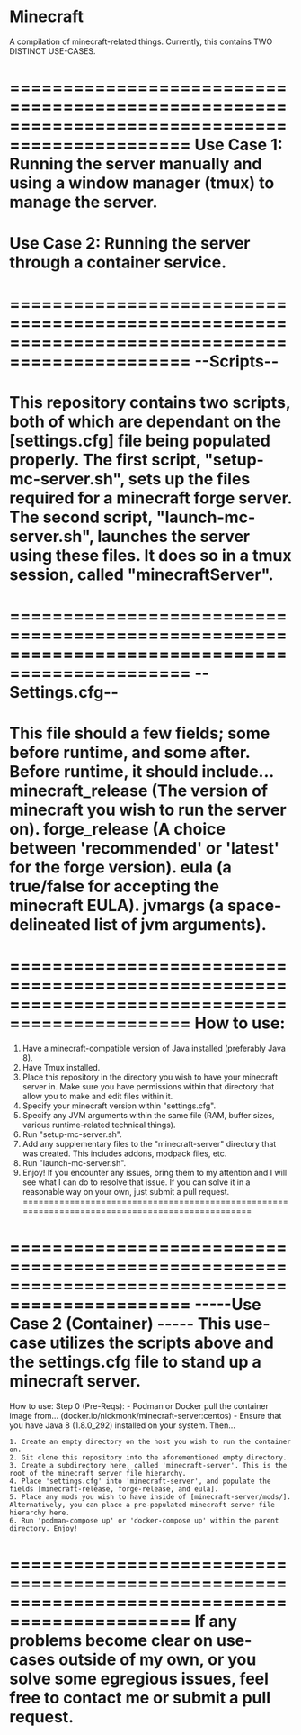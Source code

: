 # Minecraft
A compilation of minecraft-related things.
Currently, this contains TWO DISTINCT USE-CASES.

===============================================================================================
Use Case 1: Running the server manually and using a window manager (tmux) to manage the server.
===============================================================================================
Use Case 2: Running the server through a container service.
===============================================================================================


===============================================================================================
--Scripts--
===============================================================================================
This repository contains two scripts, both of which are dependant on the [settings.cfg] file being populated properly. 
The first script, "setup-mc-server.sh", sets up the files required for a minecraft forge server.
The second script, "launch-mc-server.sh", launches the server using these files. It does so in a tmux session, called "minecraftServer".
===============================================================================================


===============================================================================================
--Settings.cfg--
===============================================================================================
This file should a few fields; some before runtime, and some after.
Before runtime, it should include...
	minecraft_release (The version of minecraft you wish to run the server on).
	forge_release (A choice between 'recommended' or 'latest' for the forge version).
	eula (a true/false for accepting the minecraft EULA).
	jvmargs (a space-delineated list of jvm arguments).  
===============================================================================================


===============================================================================================
How to use:
===============================================================================================
  1. Have a minecraft-compatible version of Java installed (preferably Java 8).
  2. Have Tmux installed.
  3. Place this repository in the directory you wish to have your minecraft server in. Make sure you have permissions within that directory that allow you to
      make and edit files within it.
  3. Specify your minecraft version within "settings.cfg".
  4. Specify any JVM arguments within the same file (RAM, buffer sizes, various runtime-related technical things).
  5. Run "setup-mc-server.sh".
  6. Add any supplementary files to the "minecraft-server" directory that was created. This includes addons, modpack files, etc. 
  7. Run "launch-mc-server.sh".
  8. Enjoy! If you encounter any issues, bring them to my attention and I will see what I can do to resolve that issue. If you can solve it in a reasonable way on your own, just submit a pull request.      
===============================================================================================


===============================================================================================
-----Use Case 2 (Container) -----
This use-case utilizes the scripts above and the settings.cfg file to stand up a minecraft server.
===============================================================================================
How to use:
	Step 0 (Pre-Reqs): 
		- Podman or Docker pull the container image from...
			(docker.io/nickmonk/minecraft-server:centos)
		- Ensure that you have Java 8 (1.8.0_292) installed on your system.
	Then...

	1. Create an empty directory on the host you wish to run the container on.
	2. Git clone this repository into the aforementioned empty directory.
	3. Create a subdirectory here, called 'minecraft-server'. This is the root of the minecraft server file hierarchy.
	4. Place 'settings.cfg' into 'minecraft-server', and populate the fields [minecraft-release, forge-release, and eula].
	5. Place any mods you wish to have inside of [minecraft-server/mods/]. Alternatively, you can place a pre-populated minecraft server file hierarchy here.
	6. Run 'podman-compose up' or 'docker-compose up' within the parent directory. Enjoy!
===============================================================================================
If any problems become clear on use-cases outside of my own, or you solve some egregious issues,
feel free to contact me or submit a pull request.
===============================================================================================
